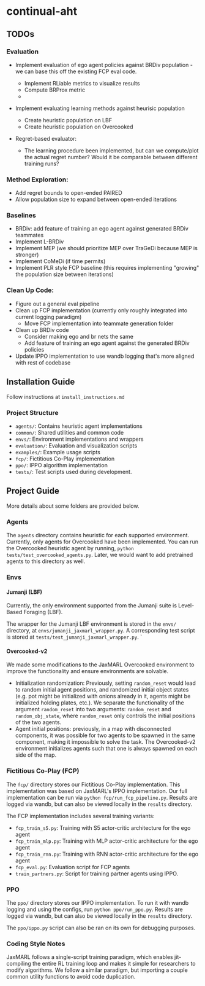 # continual-aht

## TODOs

### Evaluation
- Implement evaluation of ego agent policies against BRDiv population - we can base this off the existing FCP eval code. 
    - Implement RLiable metrics to visualize results
    - Compute BRProx metric
    - 
- Implement evaluating learning methods against heurisic population
    - Create heuristic population on LBF
    - Create heuristic population on Overcooked

- Regret-based evaluator: 
    - The learning procedure been implemented, but can we compute/plot the actual regret number? 
    Would it be comparable between different training runs? 

### Method Exploration: 
- Add regret bounds to open-ended PAIRED
- Allow population size to expand between open-ended iterations

### Baselines 
- BRDiv: add feature of training an ego agent against generated BRDiv teammates
- Implement L-BRDiv
- Implement MEP (we should prioritize MEP over TraGeDi because MEP is stronger)
- Implement CoMeDi (if time permits)
- Implement PLR style FCP baseline (this requires implementing "growing" the population size between iterations)

### Clean Up Code: 
- Figure out a general eval pipeline
- Clean up FCP implementation (currently only roughly integrated into current logging paradigm)
    - Move FCP implementation into teammate generation folder
- Clean up BRDiv code
    - Consider making ego and br nets the same 
    - Add feature of training an ego agent against the generated BRDiv policies
- Update IPPO implementation to use wandb logging that's more aligned with rest of codebase

## Installation Guide
Follow instructions at `install_instructions.md`

### Project Structure
- `agents/`: Contains heuristic agent implementations
- `common/`: Shared utilities and common code
- `envs/`: Environment implementations and wrappers
- `evaluation/`: Evaluation and visualization scripts
- `examples/`: Example usage scripts
- `fcp/`: Fictitious Co-Play implementation
- `ppo/`: IPPO algorithm implementation
- `tests/`: Test scripts used during development.

## Project Guide

More details about some folders are provided below. 

### Agents

The `agents` directory contains heuristic for each supported environment. 
Currently, only agents for Overcooked have been implemented.
You can run the Overcooked heuristic agent by running, `python tests/test_overcooked_agents.py`.
Later, we would want to add pretrained agents to this directory as well. 

### Envs
#### Jumanji (LBF)
Currently, the only environment supported from the Jumanji suite is Level-Based Foraging (LBF).

The wrapper for the Jumanji LBF environment is stored in the `envs/` directory, at `envs/jumanji_jaxmarl_wrapper.py`. A corresponding test script is stored at `tests/test_jumanji_jaxmarl_wrapper.py`.
`
#### Overcooked-v2
We made some modifications to the JaxMARL Overcooked environment to improve the functionality and ensure environments are solvable.

- Initialization randomization: Previously, setting `random_reset` would lead to random initial agent positions, and randomized initial object states (e.g. pot might be initialized with onions already in it, agents might be initialized holding plates, etc.). We separate the functionality of the argument `random_reset` into two arguments: `random_reset` and `random_obj_state`, where `random_reset` only controls the initial positions of the two agents. 
- Agent initial positions: previously, in a map with disconnected components, it was possible for two agents to be spawned in the same component, making it impossible to solve the task. The Overcooked-v2 environment initializes agents such that one is always spawned on each side of the map.


### Fictitious Co-Play (FCP)
The `fcp/` directory stores our Fictitious Co-Play implementation. This implementation was based on JaxMARL's IPPO implementation. 
Our full implementation can be run via `python fcp/run_fcp_pipeline.py`. Results are logged via wandb, but can also be viewed locally in the `results` directory.

The FCP implementation includes several training variants:
- `fcp_train_s5.py`: Training with S5 actor-critic architecture for the ego agent
- `fcp_train_mlp.py`: Training with MLP actor-critic architecture for the ego agent
- `fcp_train_rnn.py`: Training with RNN actor-critic architecture for the ego agent
- `fcp_eval.py`: Evaluation script for FCP agents
- `train_partners.py`: Script for training partner agents using IPPO.

### PPO
The `ppo/` directory stores our IPPO implementation. 
To run it with wandb logging and using the configs, run `python ppo/run_ppo.py`. 
Results are logged via wandb, but can also be viewed locally in the `results` directory.

The `ppo/ippo.py` script can also be ran on its own for debugging purposes.

### Coding Style Notes
JaxMARL follows a single-script training paradigm, which enables jit-compiling the entire RL training loop and makes it simple for researchers to modify algorithms. 
We follow a similar paradigm, but importing a couple common utility functions to avoid code duplication. 
